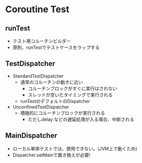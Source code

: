 # Coroutine Test
## runTest
  - テスト用コルーチンビルダー
  - 原則、runTestでテストケースをラップする

## TestDispatcher
- StandardTestDispatcher
  - 通常のコルーチンの動きに近い
    - コルーチンブロックがすぐに実行はされない
    - スレッドが空いたタイミングで実行される
  - runTestのデフォルトのDispatcher
- UnconfinedTestDispatcher
  - 積極的にコルーチンブロックが実行される
    - ただしdelay などの遅延処理が入る場合、中断される

## MainDispatcher
- ローカル単体テストでは、使用できない。(JVM上で動くため)
- Dispatcher.setMainで置き換えが必要!
